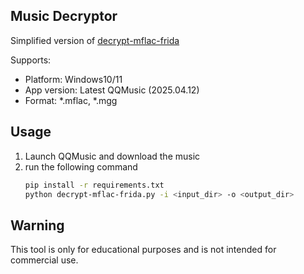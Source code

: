 ## Music Decryptor

Simplified version of [decrypt-mflac-frida](https://github.com/yllhwa/decrypt-mflac-frida)

Supports:
- Platform: Windows10/11
- App version: Latest QQMusic (2025.04.12)
- Format: *.mflac, *.mgg
 
## Usage
1. Launch QQMusic and download the music
2. run the following command
    ```bash
    pip install -r requirements.txt
    python decrypt-mflac-frida.py -i <input_dir> -o <output_dir>
    ```

## Warning
This tool is only for educational purposes and is not intended for commercial use.
